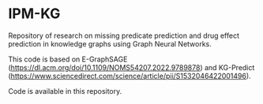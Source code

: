 # IPM-KG
Repository of research on missing predicate prediction and drug effect prediction in knowledge graphs using Graph Neural Networks.

This code is based on E-GraphSAGE (https://dl.acm.org/doi/10.1109/NOMS54207.2022.9789878) and KG-Predict (https://www.sciencedirect.com/science/article/pii/S1532046422001496).

Code is available in this repository.
